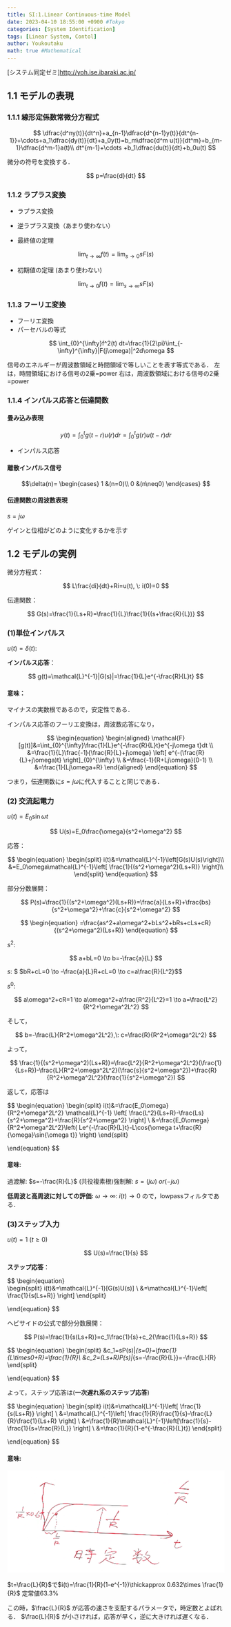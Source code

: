 ```yaml
---
title: SI:1.Linear Continuous-time Model
date: 2023-04-10 18:55:00 +0900 #Tokyo
categories: [System Identification]
tags: [Linear System, Contol]
author: Youkoutaku
math: true #Mathematical
---
```


[システム同定ゼミ]http://yoh.ise.ibaraki.ac.jp/

## 1.1 モデルの表現
### 1.1.1 線形定係数常微分方程式

$$
\dfrac{d^ny(t)}{dt^n}+a_{n-1}\dfrac{d^{n-1}y(t)}{dt^{n-1}}+\cdots+a_1\dfrac{dy(t)}{dt}+a_0y(t)=b_m\dfrac{d^m u(t)}{dt^m}+b_{m-1}\dfrac{d^m-1}a(t)\\ dt^{m-1}+\cdots
+b_1\dfrac{du(t)}{dt}+b_0u(t)
$$

微分の符号を変換する．

$$
	p=\frac{d}{dt}
$$

### 1.1.2 ラプラス変換

- ラプラス変換

- 逆ラプラス変換（あまり使わない）

- 最終値の定理

$$
	\lim_{ t\to \infty} f(t) = \lim_{ s\to 0} sF(s) 
$$

- 初期値の定理 (あまり使わない)

$$
	\lim_{ t\to 0} f(t) = \lim_{ s\to \infty} sF(s) 
$$

### 1.1.3 フーリエ変換
- フーリエ変換
- パーセバルの等式

$$
	\int_{0}^{\infty}f^2(t) dt=\frac{1}{2\pi}\int_{-\infty}^{\infty}|F(j\omega)|^2d\omega
$$

信号のエネルギーが周波数領域と時間領域で等しいことを表す等式である．
左は，時間領域における信号の2乗=power
右は，周波数領域における信号の2乗=power

### 1.1.4 インパルス応答と伝達関数

#### 畳み込み表現

$$
	y(t) = \int_{0}^{t}g(t-r)u(r)dr = \int_{0}^{t}g(r)u(t-r)dr
$$

- インパルス応答

#### 離散インパルス信号

$$\delta(n)=
	\begin{cases}
	1 &(n=0)\\
	0 &(n\neq0)
	\end{cases}
$$

#### 伝達関数の周波数表現

$s=j\omega$

ゲインと位相がどのように変化するかを示す

## 1.2 モデルの実例
微分方程式：

$$
	L\frac{di}{dt}+Ri=u(t), \: i(0)=0
$$

伝達関数：

$$
	G(s)=\frac{1}{Ls+R}=\frac{1}{L}\frac{1}{(s+\frac{R}{L})}
$$

### (1)単位インパルス

$u(t)=\delta(t)$:

**インパルス応答**：

$$
	g(t)=\mathcal{L}^{-1}|G(s)|=\frac{1}{L}e^{-\frac{R}{L}t}
$$

#### 意味：
マイナスの実数根であるので，安定性である．

インパルス応答のフーリエ変換は，周波数応答になり，

$$
\begin{equation}
	\begin{aligned}
			\mathcal{F}[g(t)]&=\int_{0}^{\infty}\frac{1}{L}e^{-\frac{R}{L}t}e^{-j\omega t}dt \\
	&=\frac{1}{L}\frac{-1}{\frac{R}{L}+j\omega}
	\left[ e^{-(\frac{R}{L}+j\omega)t} \right]_{0}^{\infty} \\
	&=\frac{-1}{R+Lj\omega}(0-1) \\
	&=\frac{1}{Lj\omega+R}
	\end{aligned}
\end{equation}
$$

つまり，伝達関数に$s=j\omega$に代入することと同じである．

### (2) **交流起電力** 

$u(t)=E_0\sin{\omega t}$

$$
	U(s)=E_0\frac{\omega}{s^2+\omega^2}
$$

応答：

$$
\begin{equation}
	\begin{split}
	i(t)&=\mathcal{L}^{-1}\left[G(s)U(s)\right]\\
	&=E_0\omega\mathcal{L}^{-1}\left[ \frac{1}{(s^2+\omega^2)(Ls+R)}
	\right]\\
	\end{split}
\end{equation}
$$

部分分数展開：

$$
	P(s)=\frac{1}{(s^2+\omega^2)(Ls+R)}=\frac{a}{Ls+R}+\frac{bs}{s^2+\omega^2}+\frac{c}{s^2+\omega^2}
$$

$$
\begin{equation}
	=\frac{as^2+a\omega^2+bLs^2+bRs+cLs+cR}{(s^2+\omega^2)(Ls+R)}
\end{equation}
$$

$s^2:$ 

$$
a+bL=0 \to b=-\frac{a}{L}
$$

$s:$ $
$bR+cL=0 \to -\frac{a}{L}R+cL=0 \to c=a\frac{R}{L^2}$$ 

$s^0:$ 

$$
a\omega^2+cR=1 \to a\omega^2+a\frac{R^2}{L^2}=1 \to a=\frac{L^2}{R^2+\omega^2L^2}
$$

そして，

$$
	b=-\frac{L}{R^2+\omega^2L^2},\: c=\frac{R}{R^2+\omega^2L^2}	
$$

よって，

$$
\frac{1}{(s^2+\omega^2)(Ls+R)}=\frac{L^2}{R^2+\omega^2L^2}(\frac{1}{Ls+R})-\frac{L}{R^2+\omega^2L^2}(\frac{s}{s^2+\omega^2})+\frac{R}{R^2+\omega^2L^2}(\frac{1}{s^2+\omega^2})
$$

返して，応答は

$$
\begin{equation}
	\begin{split}	i(t)&=\frac{E_0\omega}{R^2+\omega^2L^2} \mathcal{L}^{-1}
	\left[ 
		\frac{L^2}{Ls+R}-\frac{Ls}{s^2+\omega^2}+\frac{R}{s^2+\omega^2} 
	\right] \\
	&=\frac{E_0\omega}{R^2+\omega^2L^2}\left( 
		Le^{-\frac{R}{L}t}-L\cos{\omega t+\frac{R}{\omega}\sin{\omega t}}
	\right)
	\end{split}

\end{equation}
$$

#### 意味:

過渡解: $s=-\frac{R}{L}$
(共役複素根)強制解: $s=(j\omega) \:or (-j\omega)$

**低周波と高周波に対しての評価:**
$\omega \to \infty:$ $i(t)\to0$ ので，lowpassフィルタである．

### (3)ステップ入力 

$u(t)=1\:(t\ge0)$ 

$$
U(s)=\frac{1}{s}
$$

**ステップ応答**：

$$
\begin{equation}	
	\begin{split}	i(t)&=\mathcal{L}^{-1}[G(s)U(s)] \\
	&=\mathcal{L}^{-1}\left[ \frac{1}{s(Ls+R)}
	\right]
	\end{split}

\end{equation}
$$

ヘビサイドの公式で部分分数展開：

$$
	P(s)=\frac{1}{s(Ls+R)}=c_1\frac{1}{s}+c_2{\frac{1}{Ls+R}}
$$

$$
\begin{equation}
	\begin{split}	&c_1=sP(s)|_{s=0}=\frac{1}{L\times0+R}=\frac{1}{R}\\
	&c_2=(Ls+R)P(s)|_{s=-\frac{R}{L}}=-\frac{L}{R}
	\end{split}

\end{equation}
$$

よって，ステップ応答は(**一次遅れ系のステップ応答**)

$$
\begin{equation}
	\begin{split}	i(t)&=\mathcal{L}^{-1}\left[ \frac{1}{s(Ls+R)}
	\right] \\
	&=\mathcal{L}^{-1}\left[ \frac{1}{R}\frac{1}{s}-\frac{L}{R}\frac{1}{Ls+R}
	\right] \\
	&=\frac{1}{R}\mathcal{L}^{-1}\left[\frac{1}{s}-\frac{1}{s+\frac{R}{L}}
	\right] \\
	&=\frac{1}{R}(1-e^{-\frac{R}{L}t})
	\end{split}

\end{equation}
$$

#### 意味:

![](src/20230414132439.png)

$t=\frac{L}{R}$で$i(t)=\frac{1}{R}(1-e^{-1})\thickapprox 0.632\times \frac{1}{R}$   定常値63.3%

この時，$\frac{L}{R}$ が応答の速さを支配するパラメータで，時定数とよばれる．
$\frac{L}{R}$ が小さければ，応答が早く，逆に大きければ遅くなる．

